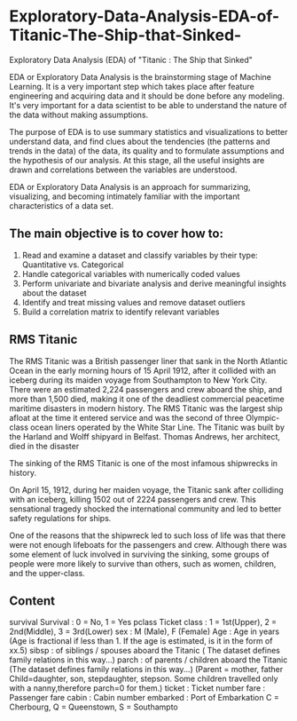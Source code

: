 # Exploratory-Data-Analysis-EDA-of-Titanic-The-Ship-that-Sinked-
Exploratory Data Analysis (EDA) of "Titanic : The Ship that Sinked"

EDA or Exploratory Data Analysis is the brainstorming stage of Machine Learning. It is a very important step which takes place after feature engineering and acquiring data and it should be done before any modeling. It's very important for a data scientist to be able to understand the nature of the data without making assumptions.

The purpose of EDA is to use summary statistics and visualizations to better understand data, and find clues about the tendencies (the patterns and trends in the data) of the data, its quality and to formulate assumptions and the hypothesis of our analysis. At this stage, all the useful insights are drawn and correlations between the variables are understood.

EDA or Exploratory Data Analysis is an approach for summarizing, visualizing, and becoming intimately familiar with the important characteristics of a data set.
 
## The main objective is to cover how to:
1. Read and examine a dataset and classify variables by their type: Quantitative vs. Categorical
2. Handle categorical variables with numerically coded values
3. Perform univariate and bivariate analysis and derive meaningful insights about the dataset
4. Identify and treat missing values and remove dataset outliers
5. Build a correlation matrix to identify relevant variables

## RMS Titanic
The RMS Titanic was a British passenger liner that sank in the North Atlantic Ocean in the early morning hours of 15 April 1912, after it collided with an iceberg during its maiden voyage from Southampton to New York City. There were an estimated 2,224 passengers and crew aboard the ship, and more than 1,500 died, making it one of the deadliest commercial peacetime maritime disasters in modern history. The RMS Titanic was the largest ship afloat at the time it entered service and was the second of three Olympic-class ocean liners operated by the White Star Line. The Titanic was built by the Harland and Wolff shipyard in Belfast. Thomas Andrews, her architect, died in the disaster

The sinking of the RMS Titanic is one of the most infamous shipwrecks in history.

On April 15, 1912, during her maiden voyage, the Titanic sank after colliding with an iceberg, killing 1502 out of 2224 passengers and crew. This sensational tragedy shocked the international community and led to better safety regulations for ships.

One of the reasons that the shipwreck led to such loss of life was that there were not enough lifeboats for the passengers and crew. Although there was some element of luck involved in surviving the sinking, some groups of people were more likely to survive than others, such as women, children, and the upper-class.


## Content
survival Survival : 0 = No, 1 = Yes
pclass Ticket class : 1 = 1st(Upper), 2 = 2nd(Middle), 3 = 3rd(Lower)
sex : M (Male), F (Female)
Age : Age in years (Age is fractional if less than 1. If the age is estimated, is it in the form of xx.5)
sibsp : of siblings / spouses aboard the Titanic ( The dataset defines family relations in this way...)
parch : of parents / children aboard the Titanic (The dataset defines family relations in this way...)
(Parent = mother, father Child=daughter, son, stepdaughter, stepson. Some children travelled only with a nanny,therefore parch=0 for them.)
ticket : Ticket number
fare : Passenger fare
cabin : Cabin number
embarked : Port of Embarkation C = Cherbourg, Q = Queenstown, S = Southampto
